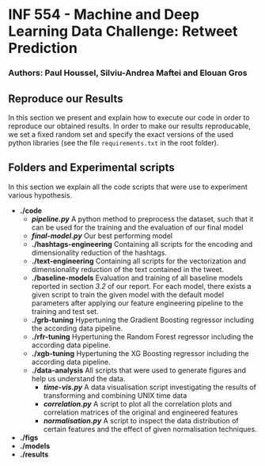 # INF 554 - Machine and Deep Learning Data Challenge: Retweet Prediction

### Authors: Paul Houssel, Silviu-Andrea Maftei and Elouan Gros

## Reproduce our Results
In this section we present  and explain how to execute our code in order to reproduce our obtained results. In order to make our results reproducable, we set a fixed random set and specify the exact versions of the used python libraries (see the file ```requirements.txt``` in the root folder).  
## Folders and Experimental scripts
In this section we explain all the code scripts that were use to experiment various hypothesis.
- **./code**
    - ***pipeline.py***
    A python method to preprocess the dataset, such that it can be used for the training and the evaluation of our final model 
    - ***final-model.py*** 
    Our best performing model
    - **./hashtags-engineering**
    Containing all scripts for the encoding and dimensionality reduction of the hashtags. 
    - **./text-engineering**
    Containing all scripts for the vectorization and dimensionality reduction of the text contained in the tweet.
    - **./baseline-models**
    Evaluation and training of all baseline models reported in section *3.2* of our report. For each model, there exists a given script to train the given model with the default model parameters after applying our feature engineering pipeline to the training and test set. 
    - **./grb-tuning**
    Hypertuning the Gradient Boosting regressor including the according data pipeline.
    - **./rfr-tuning**
    Hypertuning the Random Forest regressor including the according data pipeline.
    - **./xgb-tuning**
    Hypertuning the XG Boosting regressor including the according data pipeline.
    - **./data-analysis**
    All scripts that were used to generate figures and help us understand the data. 
        - ***time-vis.py***
        A data visualisation script investigating the results of transforming and combining UNIX time data
        - ***correlation.py***
        A script to plot all the correlation plots and correlation matrices of the original and engineered features
        - ***normalisation.py***
        A script to inspect the data distribution of certain features and the effect of given normalisation techniques. 
- **./figs**
- **./models**
- **./results**